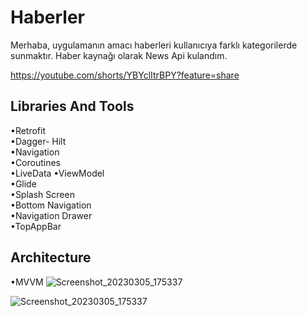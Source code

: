 # Haberler
Merhaba, uygulamanın amacı haberleri kullanıcıya farklı kategorilerde sunmaktır. Haber kaynağı olarak News Api kulandım.

https://youtube.com/shorts/YBYclItrBPY?feature=share

Libraries And Tools
----------------------------------------------------------------------------------------------------------------------------------------------------------------------
•Retrofit                                                                                                                                                                 
•Dagger- Hilt                                                                                                                                                             
•Navigation                                                                                                                                                               
•Coroutines                                                                                                                                                               
•LiveData
•ViewModel                                                                                                                                                               
•Glide                                                                                                                                                                   
•Splash Screen                                                                                                                                                           
•Bottom Navigation                                                                                                                                                       
•Navigation Drawer                                                                                                                                                       
•TopAppBar                                                                                                                                                               

Architecture
-----------------------------------------------------------------------------------------------------------------------------------------------------------------------
•MVVM
![Screenshot_20230305_175337](https://user-images.githubusercontent.com/112124373/233770894-51c37989-b799-4f7c-9235-ae9954faaba0.png)

![Screenshot_20230305_175337](https://user-images.githubusercontent.com/112124373/233770860-8ebfe867-100e-42e5-9fa1-f7c3a6639a68.png)
